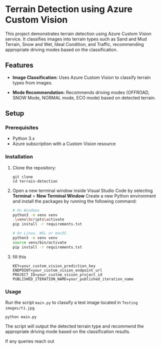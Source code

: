 
# Terrain Detection using Azure Custom Vision

This project demonstrates terrain detection using Azure Custom Vision service. It classifies images into terrain types such as Sand and Mud Terrain, Snow and Wet, Ideal Condition, and Traffic, recommending appropriate driving modes based on the classification.

## Features

- **Image Classification:** Uses Azure Custom Vision to classify terrain types from images.
  
- **Mode Recommendation:** Recommends driving modes (OFFROAD, SNOW Mode, NORMAL mode, ECO mode) based on detected terrain.

## Setup

### Prerequisites

- Python 3.x
- Azure subscription with a Custom Vision resource

### Installation

1. Clone the repository:
   ```
   git clone 
   cd terrain-detection
   ```
2. Open a new terminal window inside Visual Studio Code by selecting **Terminal** > **New Terminal Window**
 Create a new Python environment and install the packages by running the following command:

    ```bash
    # On Windows
    python3 -m venv venv
    .\venv\Scripts\activate
    pip install -r requirements.txt

    # On Linux, WSL or macOS
    python3 -m venv venv
    source venv/bin/activate
    pip install -r requirements.txt
3. fill this 
     ```
     KEY=your_custom_vision_prediction_key
     ENDPOINT=your_custom_vision_endpoint_url
     PROJECT_ID=your_custom_vision_project_id
     PUBLISHED_ITERATION_NAME=your_published_iteration_name
     ```

### Usage

Run the script `main.py` to classify a test image located in `Testing images/t1.jpg`.

```
python main.py
```

The script will output the detected terrain type and recommend the appropriate driving mode based on the classification results.

If any queries reach out
